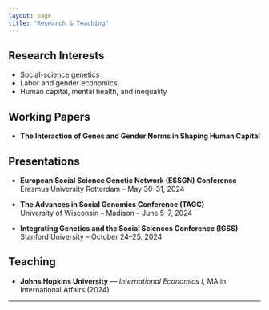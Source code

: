 ```yaml
---
layout: page
title: "Research & Teaching"
---
```


## Research Interests

- Social-science genetics
- Labor and gender economics
- Human capital, mental health, and inequality

## Working Papers

- **The Interaction of Genes and Gender Norms in Shaping Human Capital**  

## Presentations

- **European Social Science Genetic Network (ESSGN) Conference**  
  Erasmus University Rotterdam – May 30–31, 2024

- **The Advances in Social Genomics Conference (TAGC)**  
  University of Wisconsin – Madison – June 5–7, 2024

- **Integrating Genetics and the Social Sciences Conference (IGSS)**  
  Stanford University – October 24–25, 2024

## Teaching

- **Johns Hopkins University** — *International Economics I*, MA in International Affairs (2024)

---

